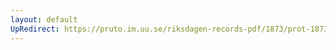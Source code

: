 ```yaml
---
layout: default
UpRedirect: https://pruto.im.uu.se/riksdagen-records-pdf/1873/prot-1873--ak--430/prot-1873--ak--430_068.pdf
---
```

